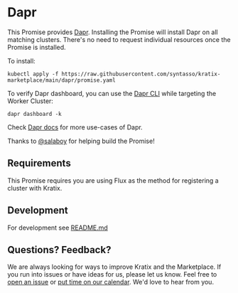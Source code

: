 # Dapr

This Promise provides [Dapr](https://docs.dapr.io/).
Installing the Promise will install Dapr on all matching clusters.
There's no need to request individual resources once the Promise is installed.

To install:
```
kubectl apply -f https://raw.githubusercontent.com/syntasso/kratix-marketplace/main/dapr/promise.yaml
```

To verify Dapr dashboard, you can use the [Dapr CLI](https://docs.dapr.io/getting-started/install-dapr-cli/) while targeting the Worker Cluster:

```
dapr dashboard -k
```

Check [Dapr docs](https://docs.dapr.io/getting-started/quickstarts/) for more use-cases of Dapr.

Thanks to [@salaboy](https://github.com/salaboy/) for helping build the Promise!

## Requirements

This Promise requires you are using Flux as the method for registering a
cluster with Kratix.

## Development

For development see [README.md](./internal/README.md)

## Questions? Feedback?

We are always looking for ways to improve Kratix and the Marketplace. If you run into issues or have ideas for us, please let us know. Feel free to [open an issue](https://github.com/syntasso/kratix-marketplace/issues/new/choose) or [put time on our calendar](https://www.syntasso.io/contact-us). We'd love to hear from you.
